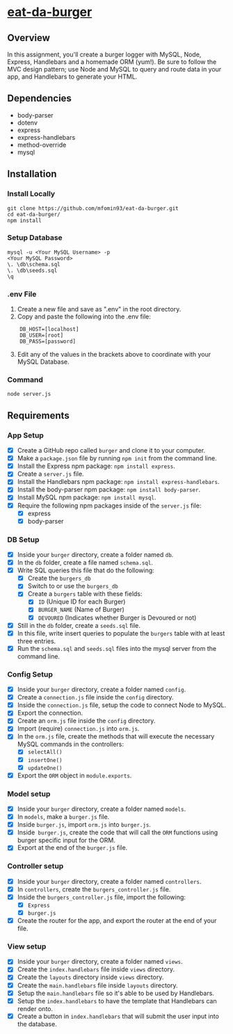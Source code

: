 # [eat-da-burger](https://eat-da-burger-maddie.herokuapp.com/burgers)
## Overview
In this assignment, you'll create a burger logger with MySQL, Node, Express, Handlebars and a homemade ORM (yum!). Be sure to follow the MVC design pattern; use Node and MySQL to query and route data in your app, and Handlebars to generate your HTML.
## Dependencies
* body-parser
* dotenv
* express
* express-handlebars
* method-override
* mysql
## Installation
### Install Locally
```
git clone https://github.com/mfomin93/eat-da-burger.git
cd eat-da-burger/
npm install
```
### Setup Database
```
mysql -u <Your MySQL Username> -p
<Your MySQL Password>
\. \db\schema.sql
\. \db\seeds.sql
\q
```
### .env File
1. Create a new file and save as ".env" in the root directory.
2. Copy and paste the following into the .env file:
```
    DB_HOST=[localhost]
    DB_USER=[root]
    DB_PASS=[password]
```
3. Edit any of the values in the brackets above to coordinate with your MySQL Database.
### Command
`node server.js`
## Requirements
### App Setup
- [x] Create a GitHub repo called `burger` and clone it to your computer.
- [x] Make a `package.json` file by running `npm init` from the command line.
- [x] Install the Express npm package: `npm install express`.
- [x] Create a `server.js` file.
- [x] Install the Handlebars npm package: `npm install express-handlebars`.
- [x] Install the body-parser npm package: `npm install body-parser`.
- [x] Install MySQL npm package: `npm install mysql`.
- [x] Require the following npm packages inside of the `server.js` file:
  - [x] express
  - [x] body-parser
### DB Setup
- [x] Inside your `burger` directory, create a folder named `db`.
- [x] In the `db` folder, create a file named `schema.sql`.
- [x] Write SQL queries this file that do the following:
  - [x] Create the `burgers_db`
  - [x] Switch to or use the `burgers_db`
  - [x] Create a `burgers` table with these fields:
    - [x] `ID` (Unique ID for each Burger)
    - [x] `BURGER_NAME` (Name of Burger)
    - [x] `DEVOURED` (Indicates whether Burger is Devoured or not)
- [x] Still in the `db` folder, create a `seeds.sql` file. 
- [x] In this file, write insert queries to populate the `burgers` table with at least three entries.
- [x] Run the `schema.sql` and `seeds.sql` files into the mysql server from the command line.
### Config Setup
- [x] Inside your `burger` directory, create a folder named `config`.
- [x] Create a `connection.js` file inside the `config` directory.
- [x] Inside the `connection.js` file, setup the code to connect Node to MySQL.
- [x] Export the connection.
- [x] Create an `orm.js` file inside the `config` directory.
- [x] Import (require) `connection.js` into `orm.js`.
- [x] In the `orm.js` file, create the methods that will execute the necessary MySQL commands in the controllers:
  - [x] `selectAll()`
  - [x] `insertOne()`
  - [x] `updateOne()`
- [x] Export the `ORM` object in `module.exports`.
### Model setup
- [x] Inside your `burger` directory, create a folder named `models`.
- [x] In `models`, make a `burger.js` file.
- [x] Inside `burger.js`, import `orm.js` into `burger.js`.
- [x] Inside` burger.js`, create the code that will call the `ORM` functions using burger specific input for the ORM.
- [x] Export at the end of the `burger.js` file.
### Controller setup
- [x] Inside your `burger` directory, create a folder named `controllers`.
- [x] In `controllers`, create the `burgers_controller.js` file.
- [x] Inside the `burgers_controller.js` file, import the following:
  - [x] `Express`
  - [x] `burger.js`
- [x] Create the router for the app, and export the router at the end of your file.
### View setup
- [x] Inside your `burger` directory, create a folder named `views`.
- [x] Create the `index.handlebars` file inside `views` directory.
- [x] Create the `layouts` directory inside `views` directory.
- [x] Create the `main.handlebars` file inside `layouts` directory.
- [x] Setup the `main.handlebars` file so it's able to be used by Handlebars.
- [x] Setup the `index.handlebars` to have the template that Handlebars can render onto.
- [x] Create a button in `index.handlebars` that will submit the user input into the database.

